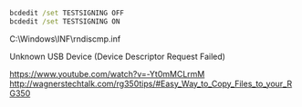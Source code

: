 ```cmd
bcdedit /set TESTSIGNING OFF
bcdedit /set TESTSIGNING ON
```
C:\Windows\INF\rndiscmp.inf

Unknown USB Device (Device Descriptor Request Failed)


https://www.youtube.com/watch?v=-Yt0mMCLrmM
http://wagnerstechtalk.com/rg350tips/#Easy_Way_to_Copy_Files_to_your_RG350
